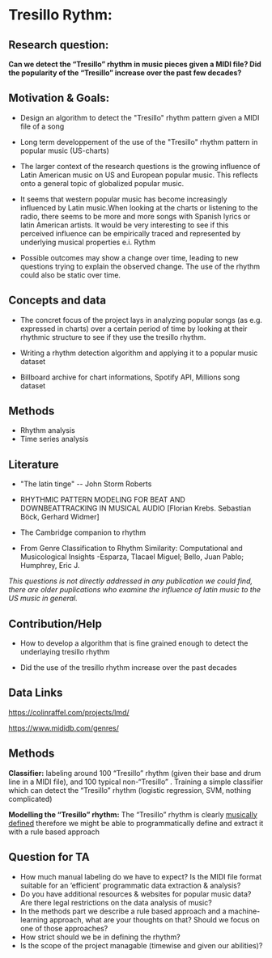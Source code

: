 # Tresillo Rythm: 

## Research question: 

**Can we detect the “Tresillo” rhythm in music pieces given a MIDI file? Did the popularity of the “Tresillo” increase over the past few decades?**

## Motivation & Goals: 
-   Design an algorithm to detect the "Tresillo" rhythm pattern  given a MIDI file of a song

-   Long term developpement of the use of the "Tresillo" rhythm pattern in popular music (US-charts) 

-   The larger context of the research questions is the growing influence of Latin American music on US and European popular music. This reflects onto a general topic of globalized popular music.  
-   It seems that western popular music has become increasingly influenced by Latin music.When looking at the charts or listening to the radio, there seems to be more and more songs with Spanish lyrics or latin American artists. It would be very interesting to see if this perceived influence can be empirically traced and represented by underlying musical properties e.i. Rythm


-   Possible outcomes may show a change over time, leading to new questions trying to explain the observed change. The use of the rhythm could also be static over time. 

## Concepts and data 

-   The concret focus of the project lays in analyzing popular songs (as e.g. expressed in charts) over a certain period of time by looking at their rhythmic structure to see if they use the tresillo rhythm. 

-   Writing a rhythm detection algorithm and applying it to a popular music dataset 

-   Billboard archive for chart informations, Spotify API, Millions song dataset 


## Methods 

-   Rhythm analysis 
-   Time series analysis 

## Literature 

-   "The latin tinge" -- John Storm Roberts 

-   RHYTHMIC PATTERN MODELING FOR BEAT AND DOWNBEATTRACKING IN MUSICAL AUDIO [Florian Krebs. Sebastian Böck, Gerhard Widmer] 

-   The Cambridge companion to rhythm 

-   From Genre Classification to Rhythm Similarity: Computational and Musicological Insights -Esparza, Tlacael Miguel; Bello, Juan Pablo; Humphrey, Eric J. 

*This questions is not directly addressed in any publication we could find, there are older puplications who examine the influence of latin music to the US music in general.*  

## Contribution/Help 

-   How to develop a algorithm that is fine grained enough to detect the underlaying tresillo rhythm 

-   Did the use of the tresillo rhythm increase over the past decades 

## Data Links

<https://colinraffel.com/projects/lmd/>

<https://www.mididb.com/genres/>
## Methods

**Classifier:** labeling around 100 “Tresillo” rhythm (given their base and drum line in a MIDI file), and 100 typical non-“Tresillo” . Training a simple classifier which can detect the “Tresillo” rhythm (logistic regression, SVM, nothing complicated)

**Modelling the “Tresillo” rhythm:** The “Tresillo” rhythm is clearly 
[musically defined](https://en.wikipedia.org/wiki/Tresillo_(rhythm)) therefore we might be able to programmatically define and extract it with a rule based approach



## Question for TA

-   How much manual labeling do we have to expect? Is the MIDI file format suitable for an ‘efficient’ programmatic data extraction & analysis?
-   Do you have additional resources & websites for popular music data? Are there legal restrictions on the data analysis of music?
-   In the methods part we describe a rule based approach and a machine-learning approach, what are your thoughts on that? Should we focus on one of those approaches?
-   How strict should we be in defining the rhythm?
-   Is the scope of the project managable (timewise and given our abilities)?


